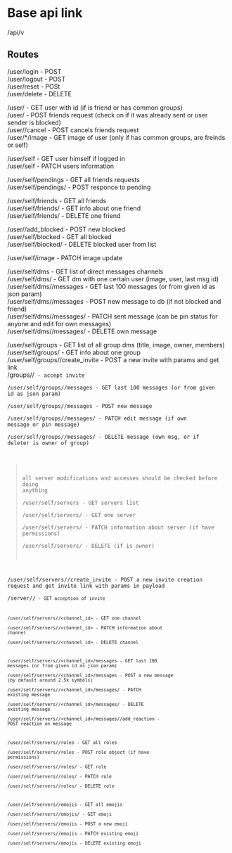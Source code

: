 # Base api link
/api/v<version>

## Routes
/user/login - POST  
/user/logout - POST  
/user/reset - POSt  
/user/delete - DELETE  

/user/<id> - GET user with id (if is friend or has common groups)  
/user/<id> - POST friends request (check on if it was already sent or user sender is blocked)  
/user/<id>/cancel - POST cancels friends request  
/user/*/image - GET image of user (only if has common groups, are freinds or self)  

/user/self - GET user himself if logged in  
/user/self - PATCH users information  

/user/self/pendings - GET all friends requests  
/user/self/pendings/<id> - POST responce to pending  

/user/self/friends - GET all friends  
/user/self/friends/<id> - GET info about one friend  
/user/self/friends/<id> - DELETE one friend  

/user/<id>/add_blocked - POST new blocked  
/user/self/blocked - GET all blocked  
/user/self/blocked/<id> - DELETE blocked user from list  

/user/self/image - PATCH image update  

/user/self/dms - GET list of direct messages channels  
/user/self/dms/<id> - GET dm with one certain user (image, user, last msg id)  
/user/self/dms/<id>/messages - GET last 100 messages (or from given id as json param)  
/user/self/dms/<id>/messages - POST new message to db (if not blocked and friend)  
/user/self/dms/<id>/messages/<id> - PATCH sent message (can be pin status for anyone and edit for own messages)  
/user/self/dms/<id>/messages/<id> - DELETE own message  


/user/self/groups - GET list of all group dms (title, image, owner, members)  
/user/self/groups/<id> - GET info about one group  
/user/self/groups/<id>/create_invite - POST a new invite with params and get link  
/groups/<id>/<code> - accept invite  
/user/self/groups/<id>/messages - GET last 100 messages (or from given id as json param)  
/user/self/groups/<id>/messages - POST new message  
/user/self/groups/<id>/messages/<id> - PATCH edit message (if own message or pin message)  
/user/self/groups/<id>/messages/<id> - DELETE message (own msg, or if deleter is owner of group)  

> all server modifications and accesses should be checked before doing anything  
/user/self/servers - GET servers list  
/user/self/servers/<id> - GET one server  
/user/self/servers/<id> - PATCH information about server (if have permissions)  
/user/self/servers/<id> - DELETE (if is owner)  

/user/self/servers/<id>/create_invite - POST a new invite creation request and get invite link with params in payload  
/server/<id>/<code> - GET acception of invite  

/user/self/servers/<id>/<channel_id> - GET one channel  
/user/self/servers/<id>/<channel_id> - PATCH information about channel  
/user/self/servers/<id>/<channel_id> - DELETE channel  

/user/self/servers/<id>/<channel_id>/messages - GET last 100 messages (or from given id as json param)  
/user/self/servers/<id>/<channel_id>/messages - POST a new message (by default around 2.5k symbols)  
/user/self/servers/<id>/<channel_id>/messages/<id> - PATCH existing message  
/user/self/servers/<id>/<channel_id>/messages/<id> - DELETE existing message  
/user/self/servers/<id>/<channel_id>/messages/<id>/add_reaction - POST reaction on message  

/user/self/servers/<id>/roles - GET all roles  
/user/self/servers/<id>/roles - POST role object (if have permissions)  
/user/self/servers/<id>/roles/<id> - GET role  
/user/self/servers/<id>/roles/<id> - PATCH role  
/user/self/servers/<id>/roles/<id> - DELETE role  

/user/self/servers/<id>/emojis - GET all emojis  
/user/self/servers/<id>/emojis/<id> - GET emoji  
/user/self/servers/<id>/emojis - POST a new emoji  
/user/self/servers/<id>/emojis - PATCH existing emoji  
/user/self/servers/<id>/emojis - DELETE existing emoji  
